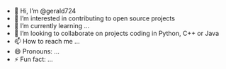 - 👋 Hi, I’m @gerald724
- 👀 I’m interested in contributing to open source projects
- 🌱 I’m currently learning ...
- 💞️ I’m looking to collaborate on projects coding in Python, C++ or Java
- 📫 How to reach me ...
- 😄 Pronouns: ...
- ⚡ Fun fact: ...

<!---
gerald724/gerald724 is a ✨ special ✨ repository because its `README.md` (this file) appears on your GitHub profile.
You can click the Preview link to take a look at your changes.
--->
